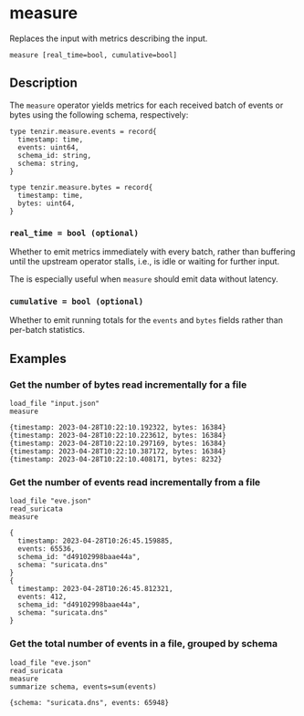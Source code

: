 # measure

Replaces the input with metrics describing the input.

```tql
measure [real_time=bool, cumulative=bool]
```

## Description

The `measure` operator yields metrics for each received batch of events or bytes
using the following schema, respectively:

```text title="Events Metrics"
type tenzir.measure.events = record{
  timestamp: time,
  events: uint64,
  schema_id: string,
  schema: string,
}
```

```text title="Bytes Metrics"
type tenzir.measure.bytes = record{
  timestamp: time,
  bytes: uint64,
}
```

### `real_time = bool (optional)`

Whether to emit metrics immediately with every batch, rather than buffering
until the upstream operator stalls, i.e., is idle or waiting for further input.

The is especially useful when `measure` should emit data without latency.

### `cumulative = bool (optional)`

Whether to emit running totals for the `events` and `bytes` fields rather than
per-batch statistics.

## Examples

### Get the number of bytes read incrementally for a file

```tql
load_file "input.json"
measure
```

```tql
{timestamp: 2023-04-28T10:22:10.192322, bytes: 16384}
{timestamp: 2023-04-28T10:22:10.223612, bytes: 16384}
{timestamp: 2023-04-28T10:22:10.297169, bytes: 16384}
{timestamp: 2023-04-28T10:22:10.387172, bytes: 16384}
{timestamp: 2023-04-28T10:22:10.408171, bytes: 8232}
```

### Get the number of events read incrementally from a file

```tql
load_file "eve.json"
read_suricata
measure
```

```tql
{
  timestamp: 2023-04-28T10:26:45.159885,
  events: 65536,
  schema_id: "d49102998baae44a",
  schema: "suricata.dns"
}
{
  timestamp: 2023-04-28T10:26:45.812321,
  events: 412,
  schema_id: "d49102998baae44a",
  schema: "suricata.dns"
}
```

### Get the total number of events in a file, grouped by schema

```tql
load_file "eve.json"
read_suricata
measure
summarize schema, events=sum(events)
```

```tql
{schema: "suricata.dns", events: 65948}
```
